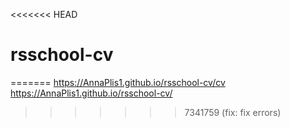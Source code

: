 <<<<<<< HEAD
# rsschool-cv
=======
https://AnnaPlis1.github.io/rsschool-cv/cv
https://AnnaPlis1.github.io/rsschool-cv/
>>>>>>> 7341759 (fix: fix errors)
